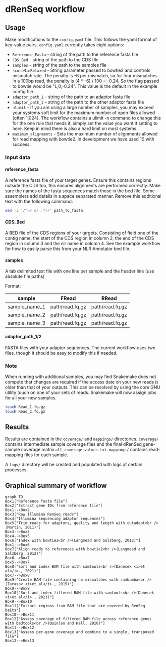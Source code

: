 # dRenSeq workflow

## Usage

Make modifications to the `config.yaml` file.
This follows the yaml format of key-value pairs.
`config.yaml` currently takes eight options:

*   `Reference_Fasta` - string of the path to the reference fasta file
*   `CDS_Bed` - string of the path to the CDS file
*   `samples` - string of the path to the samples file
*   `scoreMinRelaxed` - String parameter passed to bowtie2 and controls mismatch rate.
The penalty is -6 per mismatch, so for four mismatches in a 100bp read, the penalty is (4 * -6) / 100 = -0.24.
So the flag passed to bowtie would be "L,0,-0.24".
This value is the default in the example config file.
*   `adaptor_path_1` - string of the path to an adaptor fasta file
*   `adaptor_path_2` - string of the path to the other adaptor fasta file
*   `ulimit` - If you are using a large number of samples, you may exceed your systems soft limit for the maximum number of open files allowed (often 1,024).
The workflow contains a ulimit -n command to change this for the one rule that needs it, simply set the value you want it setting to here.
Keep in mind there is also a hard limit on most systems.
*   `maximum_alignments` - Sets the maximum number of alignments allowed for read mapping with bowtie2.
In development we have used 10 with success.

### Input data

#### reference_fasta

A reference fasta file of your target genes.
Ensure this contains regions outside the CDS too, this ensures alignments are performed correctly.
Make sure the names of the fasta sequences match those in the bed file. Some assemblers add details in a space separated manner. Remove this additional text with the following command:

```bash
sed -i '/^>/ s/ .*//' path_to_fasta
```

#### CDS_Bed

A BED file of the CDS regions of your targets. Consisting of field one of the contig name, the start of the CDS region in column 2, the end of the CDS region in column 3 and the nlr name in column 4. See the example workflow for how to easily parse this from your NLR Annotator bed file.

#### samples

A tab delimited text file with one line per sample and the header line (use absolute file paths)

Format:

| sample | FRead | RRead |
| --- | --- | ---|
| sample_name_1 | path/read.fq.gz | path/read.fq.gz |
| sample_name_2 | path/read.fq.gz | path/read.fq.gz |
| sample_name_3 | path/read.fq.gz | path/read.fq.gz |

#### adaptor_path_1/2

FASTA files with your adaptor sequences.
The current workflow uses two files, though it should be easy to modify this if needed.

### Note

When running with additional samples, you may find Snakemake does not compute that changes are required if the access date on your new reads is older than that of your outputs.
This can be resolved by using the core GNU utility touch on one of your sets of reads.
Snakemake will now assign jobs for all your new samples.

```bash
touch Read_1.fq.gz
touch Read_2.fq.gz
```

## Results

Results are contained in the `coverage/` and `mappings/` directories.
`coverage/` contains intermediate sample coverage files and the final dRenSeq gene-sample coverage matrix `all_coverage_values.txt`.
`mappings/` contains read-mapping files for each sample.

A `logs/` directory will be created and populated with logs of certain processes.

## Graphical summary of workflow

```mermaid
graph TD
Box1["Reference fasta file"]
Box2["Extract gene IDs from reference file"]
Box1-->Box2
Box3["Raw Illumina RenSeq reads"]
Box4["Illumina sequencing adaptor sequences"]
Box5["Trim reads for adaptors, quality and length with cutadapt<br />(Martin, 2011)"]
Box3-->Box5
Box4-->Box5
Box6["Index with bowtie2<br />(Langmead and Salzberg, 2012)"]
Box1-->Box6
Box7["Align reads to references with bowtie2<br />(Langmead and Salzberg, 2012)"]
Box6-->Box7
Box5-->Box7
Box8["Sort and index BAM file with samtools<br />(Danecek <i>et al</i>., 2021)"]
Box7-->Box8
Box9["Create BAM file containing no mismatches with sambamba<br />(Tarasov <i>et al</i>., 2015)"]
Box8-->Box9
Box10["Sort and index filtered BAM file with samtools<br />(Danecek <i>et al</i>., 2021)"]
Box9-->Box10
Box11["Extract regions from BAM file that are covered by RenSeq baits"]
Box10-->Box11
Box12["Assess coverage of filtered BAM file across reference genes with bedtools<br />(Quinlan and Hall, 2010)"]
Box11-->Box12
Box13["Assess per-gene coverage and combine to a single, transposed file"]
Box12-->Box13
```
